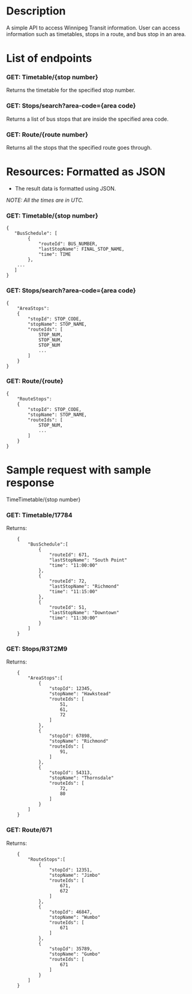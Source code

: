# Description
A simple API to access Winnipeg Transit information. User can access information such as timetables, stops in a route, and bus stop in an area. 

# List of endpoints
### GET: Timetable/{stop number}
Returns the timetable for the specified stop number. 

### GET: Stops/search?area-code={area code}
Returns a list of bus stops that are inside the specified area code.

### GET: Route/{route number}
Returns all the stops that the specified route goes through.


# Resources: Formatted as JSON

- The result data is formatted using JSON.
 
*NOTE: All the times are in UTC.*

### GET: Timetable/{stop number}
```
{
   "BusSchedule": [ 
        {
            "routeId": BUS_NUMBER, 
            "lastStopName": FINAL_STOP_NAME, 
            "time": TIME
        }, 
    ...
   ]
}
```

### GET: Stops/search?area-code={area code}
```
{
    "AreaStops":
    {
        "stopId": STOP_CODE,
        "stopName": STOP_NAME,
        "routeIds": [
            STOP_NUM, 
            STOP_NUM, 
            STOP_NUM
            ...
        ]
    }
}
```

### GET: Route/{route}

```
{
    "RouteStops":
    {
        "stopId": STOP_CODE,
        "stopName": STOP_NAME,
        "routeIds": [
            STOP_NUM,
            ...
        ]
    }
}
```

# Sample request with sample response
TimeTimetable/{stop number}
### GET: Timetable/17784
Returns:
```
    {
        "BusSchedule":[
            {
                "routeId": 671,
                "lastStopName": "South Point"
                "time": "11:00:00"
            },
            {
                "routeId": 72,
                "lastStopName": "Richmond"
                "time": "11:15:00"
            },
            {
                "routeId": 51,
                "lastStopName": "Downtown"
                "time": "11:30:00"
            }
        ]
    }
```
### GET: Stops/R3T2M9
Returns:
```
    {
        "AreaStops":[
            {
                "stopId": 12345,
                "stopName": "Hawkstead"
                "routeIds": [
                    51,
                    61,
                    72
                ]
            },
            {
                "stopId": 67898,
                "stopName": "Richmond"
                "routeIds": [
                    91,
                ]
            },
            {
                "stopId": 54313,
                "stopName": "Thornsdale"
                "routeIds": [
                    72,
                    80
                ]
            }
        ]
    }
```
### GET: Route/671
Returns:
```
    {
        "RouteStops":[
            {
                "stopId": 12351,
                "stopName": "Jimbo"
                "routeIds": [
                    671,
                    672
                ]
            },
            {
                "stopId": 46847,
                "stopName": "Wumbo"
                "routeIds": [
                    671
                ]
            },
            {
                "stopId": 35789,
                "stopName": "Gumbo"
                "routeIds": [
                    671
                ]
            }
        ]
    }
```
